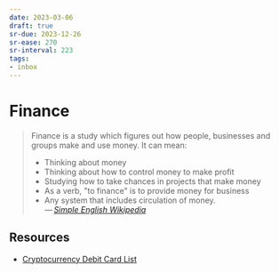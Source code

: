 ```yaml
---
date: 2023-03-06
draft: true
sr-due: 2023-12-26
sr-ease: 270
sr-interval: 223
tags:
- inbox
---
```


# Finance

> Finance is a study which figures out how people, businesses and groups make
> and use money. It can mean:
>
> - Thinking about money
> - Thinking about how to control money to make profit
> - Studying how to take chances in projects that make money
> - As a verb, "to finance" is to provide money for business
> - Any system that includes circulation of money.\
> — <cite>[Simple English Wikipedia](https://simple.wikipedia.org/wiki/Finance)</cite>

## Resources

- [Cryptocurrency Debit Card List](https://www.cryptowisser.com/debit-cards/)